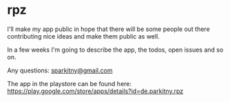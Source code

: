 # rpz

I'll make my app public in hope that there will be some people out there contributing nice ideas and make them public as well.

In a few weeks I'm going to describe the app, the todos, open issues and so on.

Any questions: sparkitny@gmail.com

The app in the playstore can be found here: https://play.google.com/store/apps/details?id=de.parkitny.rpz

